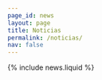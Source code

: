 ```yaml
---
page_id: news
layout: page
title: Noticias
permalink: /noticias/
nav: false
---
```


{% include news.liquid %}
